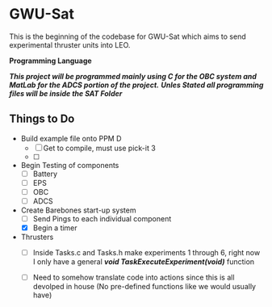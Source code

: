 # GWU-Sat

This is the beginning of the codebase for GWU-Sat which aims to send experimental thruster units into LEO.


**Programming Language**

***This project will be programmed mainly using C for the OBC system and MatLab for the ADCS portion of the project.***
***Unles Stated all programming files will be inside the **SAT** Folder***

## Things to Do

- Build example file onto PPM D
    - [ ] Get to compile, must use pick-it 3
    - [ ] 
- Begin Testing of components 
    - [ ] Battery
    - [ ] EPS
    - [ ] OBC
    - [ ] ADCS
- Create Barebones start-up system
    - [ ] Send Pings to each individual component
    - [x] Begin a timer
- Thrusters
    - [ ] Inside Tasks.c and Tasks.h make experiments 1 through 6, right now I only have a general ***void TaskExecuteExperiment(void)*** function
    - [ ] Need to somehow translate code into actions since this is all devolped in house (No pre-defined functions like we would usually have)



